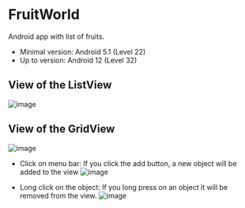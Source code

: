 # FruitWorld
Android app with list of fruits.
* Minimal version: Android 5.1 (Level 22)
* Up to version: Android 12 (Level 32)


## View of the ListView
![image](https://user-images.githubusercontent.com/76266019/209610138-88bea76e-6e09-44fe-89b9-5cbddd847218.png)

## View of the GridView
![image](https://user-images.githubusercontent.com/76266019/209610213-a7188f85-b691-420d-bea1-5d8e583810c2.png)

* Click on menu bar: If you click the add button, a new object will be added to the view
![image](https://user-images.githubusercontent.com/76266019/209610263-8ff1d3ac-9df3-4ba2-9e98-714c26adb0a5.png)

* Long click on the object: If you long press on an object it will be removed from the view.
![image](https://user-images.githubusercontent.com/76266019/209610356-ed73bbeb-8898-464e-935f-924b366a8ce6.png)
